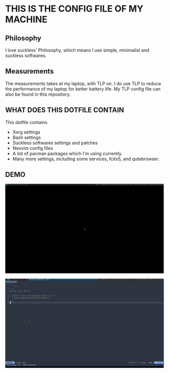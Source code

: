 # THIS IS THE CONFIG FILE OF MY MACHINE

## Philosophy
I love suckless' Philosophy, which means I use simple, minimalist and suckless softwares.

## Measurements
The measurements takes at my laptop, with TLP on. I do use TLP to reduce the performance of my laptop for better battery life. My TLP config file can also be found in this repository.

## WHAT DOES THIS DOTFILE CONTAIN
This dotfile contains
- Xorg settings
- Bash settings
- Suckless softwares settings and patches
- Neovim config files
- A list of pacman packages which I'm using currently.
- Many more settings, including some services, fcitx5, and qutebrowser.

## DEMO
![Desktop screen (using DWM)](./media/screen.png)

![Neovim Nord theme](./media/screen-nvim.png)



